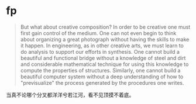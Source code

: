 # fp

> But what about creative composition? In order to be creative one must first gain control of the medium. One can not even begin to think about organizing a great photograph without having the skills to make it happen. In engineering, as in other creative arts, we must learn to do analysis to support our efforts in synthesis. One cannot build a beautiful and functional bridge without a knowledge of steel and dirt and considerable mathematical technique for using this knowledge to compute the properties of structures. Similarly, one cannot build a beautiful computer system without a deep understanding of how to "previsualize" the process generated by the procedures one writes.

当真不论哪个分叉都洋洋兮若江河，看不见顶摸不着底。
